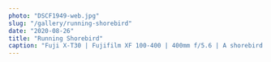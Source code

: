 ```yaml
---
photo: "DSCF1949-web.jpg"
slug: "/gallery/running-shorebird"
date: "2020-08-26"
title: "Running Shorebird"
caption: "Fuji X-T30 | Fujifilm XF 100-400 | 400mm f/5.6 | A shorebird catching the waves."
---
```

